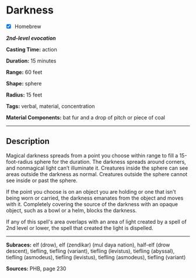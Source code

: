 # Darkness

- [x] Homebrew

***2nd-level evocation***

**Casting Time:** action

**Duration:** 15 minutes

**Range:** 60 feet

**Shape:** sphere

**Radius:** 15 feet

**Tags:** verbal, material, concentration

**Material Components:** bat fur and a drop of pitch or piece of coal

---

## Description
Magical darkness spreads from a point you choose within range to fill a 15-foot-radius sphere for the duration.
The darkness spreads around corners, and nonmagical light can’t illuminate it.
Creatures inside the sphere can see areas outside the darkness as normal.
Creatures outside the sphere cannot see inside or past the sphere.

If the point you choose is on an object you are holding or one that isn't being worn or carried, the darkness emanates from the object and moves with it.
Completely covering the source of the darkness with an opaque object, such as a bowl or a helm, blocks the darkness.

If any of this spell's area overlaps with an area of light created by a spell of 2nd level or lower, the spell that created the light is dispelled.

---

**Subraces:** elf (drow), elf (zendikar) (mul daya nation), half-elf (drow descent), tiefling, tiefling (variant), tiefling (levistus), tiefling (abyssal), tiefling (asmodeus), tiefling (levistus), tiefling (asmodeus), tiefling (variant)

**Sources:** PHB, page 230
